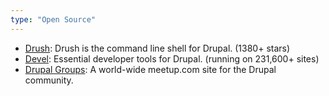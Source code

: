 ```yaml
---
type: "Open Source"
---
```


* <a href="http://github.com/drush-ops/drush/" target="_blank">Drush</a>: Drush is the command line shell for Drupal. (1380+ stars)
* <a href="http://drupal.org/project/drupal" target="_blank">Devel</a>: Essential developer tools for Drupal. (running on 231,600+ sites)
* <a href="http://groups.drupal.org" target="_blank">Drupal Groups</a>: A world-wide meetup.com site for the Drupal community. 
